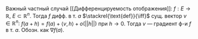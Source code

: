 Важный частный случай [[Дифференцируемость отображения]]: $f: E\to \mathbb{R},\ E\subset \mathbb{R}^{n}$. Тогда $f$ дифф. в т. $a$ $\stackrel{\text{def}}{\iff}$ сущ. вектор $v \in \mathbb{R}^{n}:$ $f(a+h)=f(a)+\langle v, h \rangle+o(||h||)$ при $h\to 0$. Тогда $v$ — градиент ф-и $f$ в т. $a$. Обозн. как $\nabla f(a)$. 
